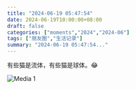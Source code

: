 ```yaml
---
title: "2024-06-19 05:47:54"
date: 2024-06-19T10:00:00+08:00
draft: false
categories: ["moments","2024","2024-06"]
tags: ["朋友圈","生活记录"]
summary: "2024-06-19 05:47:54..."
---
```


有些猫是流体，有些猫是球体。😂

![Media 1](/Moments/photos/2024-06-19/202406190547540.jpg)

